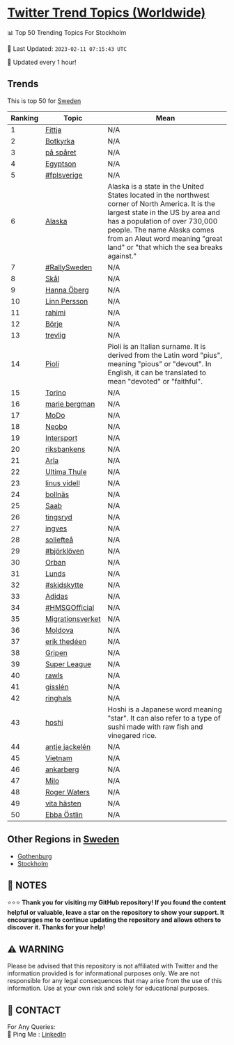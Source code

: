 [Twitter Trend Topics (Worldwide)](https://github.com/ErcinDedeoglu/Twitter-Trend-Topics)
==========


📊 Top 50 Trending Topics For Stockholm

📆 Last Updated: `2023-02-11 07:15:43 UTC`

🔧 Updated every 1 hour!


## Trends

This is top 50 for [Sweden](</Sweden>)

| Ranking | Topic | Mean |
| ------- | ------------ | ------------ |
| 1 | [Fittja](http://twitter.com/search?q=Fittja) | N/A |
| 2 | [Botkyrka](http://twitter.com/search?q=Botkyrka) | N/A |
| 3 | [på spåret](http://twitter.com/search?q=p%c3%a5+sp%c3%a5ret) | N/A |
| 4 | [Egyptson](http://twitter.com/search?q=Egyptson) | N/A |
| 5 | [#fplsverige](http://twitter.com/search?q=%23fplsverige) | N/A |
| 6 | [Alaska](http://twitter.com/search?q=Alaska) | Alaska is a state in the United States located in the northwest corner of North America. It is the largest state in the US by area and has a population of over 730,000 people. The name Alaska comes from an Aleut word meaning "great land" or "that which the sea breaks against." |
| 7 | [#RallySweden](http://twitter.com/search?q=%23RallySweden) | N/A |
| 8 | [Skål](http://twitter.com/search?q=Sk%c3%a5l) | N/A |
| 9 | [Hanna Öberg](http://twitter.com/search?q=Hanna+%c3%96berg) | N/A |
| 10 | [Linn Persson](http://twitter.com/search?q=Linn+Persson) | N/A |
| 11 | [rahimi](http://twitter.com/search?q=rahimi) | N/A |
| 12 | [Börje](http://twitter.com/search?q=B%c3%b6rje) | N/A |
| 13 | [trevlig](http://twitter.com/search?q=trevlig) | N/A |
| 14 | [Pioli](http://twitter.com/search?q=Pioli) | Pioli is an Italian surname. It is derived from the Latin word "pius", meaning "pious" or "devout". In English, it can be translated to mean "devoted" or "faithful". |
| 15 | [Torino](http://twitter.com/search?q=Torino) | N/A |
| 16 | [marie bergman](http://twitter.com/search?q=marie+bergman) | N/A |
| 17 | [MoDo](http://twitter.com/search?q=MoDo) | N/A |
| 18 | [Neobo](http://twitter.com/search?q=Neobo) | N/A |
| 19 | [Intersport](http://twitter.com/search?q=Intersport) | N/A |
| 20 | [riksbankens](http://twitter.com/search?q=riksbankens) | N/A |
| 21 | [Arla](http://twitter.com/search?q=Arla) | N/A |
| 22 | [Ultima Thule](http://twitter.com/search?q=Ultima+Thule) | N/A |
| 23 | [linus videll](http://twitter.com/search?q=linus+videll) | N/A |
| 24 | [bollnäs](http://twitter.com/search?q=bolln%c3%a4s) | N/A |
| 25 | [Saab](http://twitter.com/search?q=Saab) | N/A |
| 26 | [tingsryd](http://twitter.com/search?q=tingsryd) | N/A |
| 27 | [ingves](http://twitter.com/search?q=ingves) | N/A |
| 28 | [sollefteå](http://twitter.com/search?q=sollefte%c3%a5) | N/A |
| 29 | [#björklöven](http://twitter.com/search?q=%23bj%c3%b6rkl%c3%b6ven) | N/A |
| 30 | [Orban](http://twitter.com/search?q=Orban) | N/A |
| 31 | [Lunds](http://twitter.com/search?q=Lunds) | N/A |
| 32 | [#skidskytte](http://twitter.com/search?q=%23skidskytte) | N/A |
| 33 | [Adidas](http://twitter.com/search?q=Adidas) | N/A |
| 34 | [#HMSGOfficial](http://twitter.com/search?q=%23HMSGOfficial) | N/A |
| 35 | [Migrationsverket](http://twitter.com/search?q=Migrationsverket) | N/A |
| 36 | [Moldova](http://twitter.com/search?q=Moldova) | N/A |
| 37 | [erik thedéen](http://twitter.com/search?q=erik+thed%c3%a9en) | N/A |
| 38 | [Gripen](http://twitter.com/search?q=Gripen) | N/A |
| 39 | [Super League](http://twitter.com/search?q=Super+League) | N/A |
| 40 | [rawls](http://twitter.com/search?q=rawls) | N/A |
| 41 | [gisslén](http://twitter.com/search?q=gissl%c3%a9n) | N/A |
| 42 | [ringhals](http://twitter.com/search?q=ringhals) | N/A |
| 43 | [hoshi](http://twitter.com/search?q=hoshi) | Hoshi is a Japanese word meaning "star". It can also refer to a type of sushi made with raw fish and vinegared rice. |
| 44 | [antje jackelén](http://twitter.com/search?q=antje+jackel%c3%a9n) | N/A |
| 45 | [Vietnam](http://twitter.com/search?q=Vietnam) | N/A |
| 46 | [ankarberg](http://twitter.com/search?q=ankarberg) | N/A |
| 47 | [Milo](http://twitter.com/search?q=Milo) | N/A |
| 48 | [Roger Waters](http://twitter.com/search?q=Roger+Waters) | N/A |
| 49 | [vita hästen](http://twitter.com/search?q=vita+h%c3%a4sten) | N/A |
| 50 | [Ebba Östlin](http://twitter.com/search?q=Ebba+%c3%96stlin) | N/A |



## Other Regions in [Sweden](</Sweden>)

* [Gothenburg](</Sweden/Gothenburg.md>)
* [Stockholm](</Sweden/Stockholm.md>)



## 📝 NOTES

⭐⭐⭐ **Thank you for visiting my GitHub repository! If you found the content helpful or valuable, leave a star on the repository to show your support. It encourages me to continue updating the repository and allows others to discover it. Thanks for your help!**


## ⚠️ WARNING

Please be advised that this repository is not affiliated with Twitter and the information provided is for informational purposes only. We are not responsible for any legal consequences that may arise from the use of this information. Use at your own risk and solely for educational purposes.


## 📨 CONTACT

 For Any Queries:  
            🏓 Ping Me : [LinkedIn](https://www.linkedin.com/in/ercindedeoglu/)

